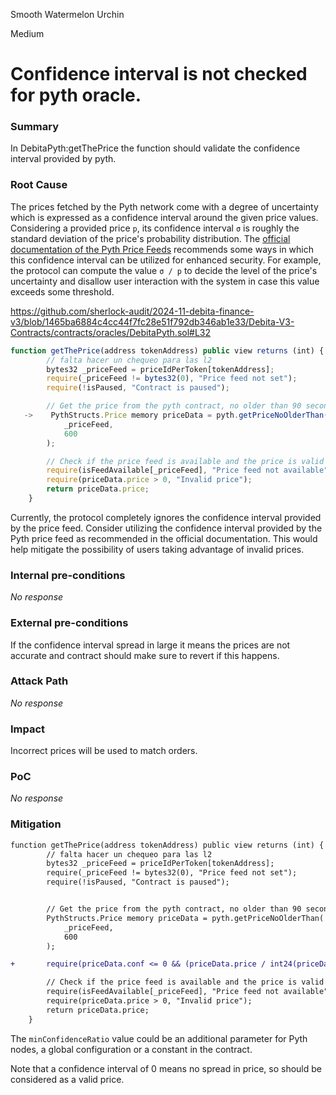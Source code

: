 Smooth Watermelon Urchin

Medium

# Confidence interval is not checked for pyth oracle.

### Summary

In DebitaPyth:getThePrice the function should validate the confidence interval provided by pyth.

### Root Cause

The prices fetched by the Pyth network come with a degree of uncertainty which is expressed as a confidence interval around the given price values. Considering a provided price `p`, its confidence interval `σ` is roughly the standard deviation of the price's probability distribution. The [official documentation of the Pyth Price Feeds](https://docs.pyth.network/documentation/pythnet-price-feeds/best-practices#confidence-intervals) recommends some ways in which this confidence interval can be utilized for enhanced security. For example, the protocol can compute the value `σ / p` to decide the level of the price's uncertainty and disallow user interaction with the system in case this value exceeds some threshold.

https://github.com/sherlock-audit/2024-11-debita-finance-v3/blob/1465ba6884c4cc44f7fc28e51f792db346ab1e33/Debita-V3-Contracts/contracts/oracles/DebitaPyth.sol#L32
```jsx
function getThePrice(address tokenAddress) public view returns (int) {
        // falta hacer un chequeo para las l2
        bytes32 _priceFeed = priceIdPerToken[tokenAddress];
        require(_priceFeed != bytes32(0), "Price feed not set");
        require(!isPaused, "Contract is paused");

        // Get the price from the pyth contract, no older than 90 seconds
   ->    PythStructs.Price memory priceData = pyth.getPriceNoOlderThan(
            _priceFeed,
            600
        );

        // Check if the price feed is available and the price is valid
        require(isFeedAvailable[_priceFeed], "Price feed not available");
        require(priceData.price > 0, "Invalid price");
        return priceData.price;
    }
```

Currently, the protocol completely ignores the confidence interval provided by the price feed. Consider utilizing the confidence interval provided by the Pyth price feed as recommended in the official documentation. This would help mitigate the possibility of users taking advantage of invalid prices.

### Internal pre-conditions

_No response_

### External pre-conditions

If the confidence interval spread in large it means the prices are not accurate and contract should make sure to revert if this happens. 

### Attack Path

_No response_

### Impact

Incorrect prices will be used to match orders. 

### PoC

_No response_

### Mitigation

```diff
function getThePrice(address tokenAddress) public view returns (int) {
        // falta hacer un chequeo para las l2
        bytes32 _priceFeed = priceIdPerToken[tokenAddress];
        require(_priceFeed != bytes32(0), "Price feed not set");
        require(!isPaused, "Contract is paused");


        // Get the price from the pyth contract, no older than 90 seconds
        PythStructs.Price memory priceData = pyth.getPriceNoOlderThan(
            _priceFeed,
            600 
        );

+       require(priceData.conf <= 0 && (priceData.price / int24(priceData.conf) >= MinConfidenceRation),"Invalid Price" );

        // Check if the price feed is available and the price is valid
        require(isFeedAvailable[_priceFeed], "Price feed not available");
        require(priceData.price > 0, "Invalid price");
        return priceData.price;
    }
```

The `minConfidenceRatio` value could be an additional parameter for Pyth nodes, a global configuration or a constant in the contract.

Note that a confidence interval of 0 means no spread in price, so should be considered as a valid price.